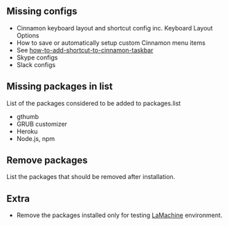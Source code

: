 Missing configs
---------
-   Cinnamon keyboard layout and shortcut config inc. Keyboard Layout Options
-   How to save or automatically setup custom Cinnamon menu items
  -   See [how-to-add-shortcut-to-cinnamon-taskbar](https://unix.stackexchange.com/questions/205233/how-to-add-shortcut-to-cinnamon-taskbar)
-   Skype configs
-   Slack configs

Missing packages in list
------------------------
List of the packages considered to be added to packages.list
-   gthumb
-   GRUB customizer
-   Heroku
-   Node.js, npm

Remove packages
---------------
List the packages that should be removed after installation.

Extra
-----
-   Remove the packages installed only for testing [LaMachine](https://github.com/proycon/LaMachine/issues/61) environment.
